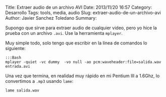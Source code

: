 Title: Extraer audio de un archivo AVI
Date: 2013/11/20 16:57
Category: Desarrollo 
Tags: tools, media, audio 
Slug: extraer-audio-de-un-archivo-avi
Author: Javier Sanchez Toledano
Summary: 

Supongo que sirve para extraer audio de cualquier video, pero yo hice la prueba con un archivo `.avi`. Use la herramienta `mplayer`.

Muy simple todo, solo tengo que escribir en la línea de comandos lo siguiente:

    :::Bash
    mplayer -quiet -vc dummy  -vo null -ao pcm:waveheader:file=salida.wav entrada.avi

Una vez que termina, en realidad muy rápido en mi Pentium III a 1.6Ghz, lo convertimos a `.mp3` usando `lame`:

    lame salida.wav
